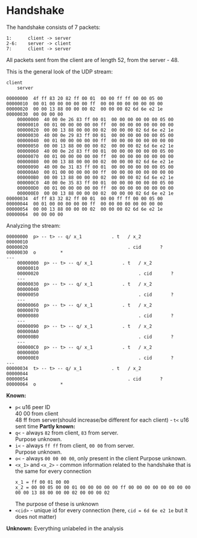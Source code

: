# Handshake
The handshake consists of 7 packets:
```
1:      client -> server
2-6:    server -> client
7:      client -> server
```

All packets sent from the client are of length 52, from the server - 48.

This is the general look of the UDP stream:
```
client
    server

00000000  4f ff 83 20 82 ff 00 01  00 00 ff ff 00 00 05 00
00000010  00 01 00 00 00 00 00 ff  00 00 00 00 00 00 00 00 
00000020  00 00 13 88 00 00 00 02  00 00 00 02 6d 6e e2 1e   
00000030  00 00 00 00                                        
    00000000  40 00 0e 26 83 ff 00 01  00 00 00 00 00 00 05 00
    00000010  00 01 00 00 00 00 00 ff  00 00 00 00 00 00 00 00 
    00000020  00 00 13 88 00 00 00 02  00 00 00 02 6d 6e e2 1e   
    00000030  40 00 0e 29 83 ff 00 01  00 00 00 00 00 00 05 00
    00000040  00 01 00 00 00 00 00 ff  00 00 00 00 00 00 00 00 
    00000050  00 00 13 88 00 00 00 02  00 00 00 02 6d 6e e2 1e   
    00000060  40 00 0e 2d 83 ff 00 01  00 00 00 00 00 00 05 00
    00000070  00 01 00 00 00 00 00 ff  00 00 00 00 00 00 00 00 
    00000080  00 00 13 88 00 00 00 02  00 00 00 02 6d 6e e2 1e   
    00000090  40 00 0e 31 83 ff 00 01  00 00 00 00 00 00 05 00
    000000A0  00 01 00 00 00 00 00 ff  00 00 00 00 00 00 00 00 
    000000B0  00 00 13 88 00 00 00 02  00 00 00 02 6d 6e e2 1e   
    000000C0  40 00 0e 35 83 ff 00 01  00 00 00 00 00 00 05 00
    000000D0  00 01 00 00 00 00 00 ff  00 00 00 00 00 00 00 00 
    000000E0  00 00 13 88 00 00 00 02  00 00 00 02 6d 6e e2 1e   
00000034  4f ff 83 32 82 ff 00 01  00 00 ff ff 00 00 05 00
00000044  00 01 00 00 00 00 00 ff  00 00 00 00 00 00 00 00 
00000054  00 00 13 88 00 00 00 02  00 00 00 02 6d 6e e2 1e   
00000064  00 00 00 00
```

Analyzing the stream:
```
00000000  p> -- t> -- q/ x_1           . t   / x_2       
00000010   
00000020                                     . cid       ?   
00000030  o         *
---                                        
    00000000  p> -- t> -- q/ x_1           . t   / x_2       
    00000010   
    00000020                                     . cid       ?
    ---   
    00000030  p> -- t> -- q/ x_1           . t   / x_2       
    00000040   
    00000050                                     . cid       ?
    ---
    00000060  p> -- t> -- q/ x_1           . t   / x_2       
    00000070   
    00000080                                     . cid       ?
    ---
    00000090  p> -- t> -- q/ x_1           . t   / x_2       
    000000A0   
    000000B0                                     . cid       ?
    ---   
    000000C0  p> -- t> -- q/ x_1           . t   / x_2       
    000000D0   
    000000E0                                     . cid       ?
---
00000034  t> -- t> -- q/ x_1           . t   / x_2       
00000044   
00000054                                     . cid       ?   
00000064  o         *
```
**Known:**
- `p<` u16 peer ID  
  40 00 from client  
  48 ff from server(should increase/be different for each client)
- `t<` u16 sent time
**Partly known:**
- `q<` - always `82` from client, `83` from server.  
  Purpose unknown.
- `i<` - always `ff ff` from client, `00 00` from server.  
  Purpose unknown.
- `o<` - always `00 00 00 00`, only present in the client
  Purpose unknown.
- `<x_1>` and `<x_2>` - common information related to the handshake that is the same for every connection
  ```
  x_1 = ff 00 01 00 00
  x_2 = 00 00 05 00 00 01 00 00 00 00 00 ff 00 00 00 00 00 00 00 00 00 00 13 88 00 00 00 02 00 00 00 02
  ```
  The purpose of these is unknown
- `<cid>` - unique id for every connection
  (here, `cid = 6d 6e e2 1e` but it does not matter)

**Unknown:** Everything unlabeled in the analysis
